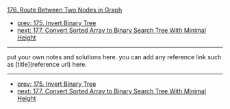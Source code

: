 [176. Route Between Two Nodes in Graph](http://www.lintcode.com/problem/route-between-two-nodes-in-graph)

- [prev: 175. Invert Binary Tree](175-invert-binary-tree.md)
- [next: 177. Convert Sorted Array to Binary Search Tree With  Minimal Height](177-convert-sorted-array-to-binary-search-tree-with-minimal-height.md)

---

put your own notes and solutions here.
you can add any reference link such as [title](reference url) here.

---

- [prev: 175. Invert Binary Tree](175-invert-binary-tree.md)
- [next: 177. Convert Sorted Array to Binary Search Tree With  Minimal Height](177-convert-sorted-array-to-binary-search-tree-with-minimal-height.md)
